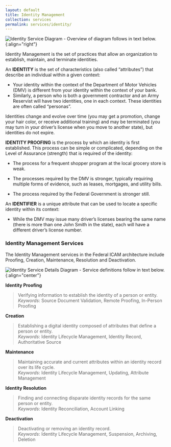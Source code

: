 ```yaml
---
layout: default
title: Identity Management
collection: services
permalink: services/identity/
---
```

![Identity Service Diagram - Overview of diagram follows in text below.]({{site.baseurl}}/img/Identity.png){:align="right"}

Identity Management is the set of practices that allow an
organization to establish, maintain, and terminate identities.

An **IDENTITY** is the set of characteristics (also called
“attributes”) that describe an individual within a given
context:

* Your identity within the context of the Department of
Motor Vehicles (DMV) is different from your identity
within the context of your bank.
* Similarly, a person who is both a government
contractor and an Army Reservist will have two
identities, one in each context. These identities are
often called “personas”.

Identities change and evolve over time (you may get a
promotion, change your hair color, or receive additional
training) and may be terminated (you may turn in your
driver’s license when you move to another state), but
identities do not expire.

**IDENTITY PROOFING** is the process by which an identity is
first established. This process can be simple or complicated,
depending on the Level of Assurance (strength) that is
required of the identity:

* The process for a frequent shopper program at the
local grocery store is weak.

* The processes required by the DMV is stronger,
typically requiring multiple forms of evidence, such as
leases, mortgages, and utility bills.

* The process required by the Federal Government is
stronger still.

An **IDENTIFIER** is a unique attribute that can be used to
locate a specific identity within its context:

* While the DMV may issue many driver’s licenses bearing
the same name (there is more than one John Smith in
the state), each will have a different driver’s license
number.

### Identity Management Services
The Identity Management services in the Federal ICAM architecture include Proofing, Creation, Maintenance, Resolution and Deactivation.

![Identity Service Details Diagram - Service definitions follow in text below.]({{site.baseurl}}/img/identity_services_detailed.png){:align="center"}

**Identity Proofing**  

> Verifying information to establish the identity of a person or entity.  
_Keywords_: Source Document Validation, Remote Proofing, In-Person Proofing

**Creation**  

> Establishing a digital identity composed of attributes that define a person or entity.  
_Keywords_: Identity Lifecycle Management, Identity Record, Authoritative Source  

**Maintenance**  

> Maintaining accurate and current attributes within an identity record over its life cycle.  
_Keywords_: Identity Lifecycle Management, Updating, Attribute Management  

**Identity Resolution**  

> Finding and connecting disparate identity records for the same person or entity.  
_Keywords_: Identity Reconciliation, Account Linking  

**Deactivation**  

> Deactivating or removing an identity record.  
_Keywords_: Identity Lifecycle Management, Suspension, Archiving, Deletion
